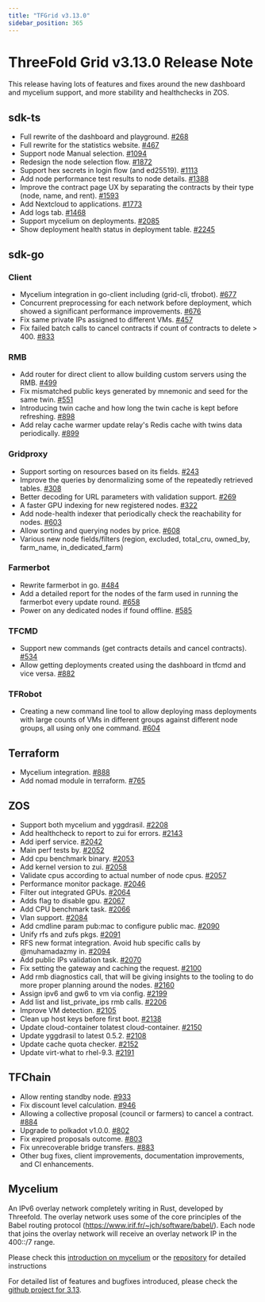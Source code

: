 ```yaml
---
title: "TFGrid v3.13.0"
sidebar_position: 365
---
```


# ThreeFold Grid v3.13.0 Release Note

This release having lots of features and fixes around the new dashboard and mycelium support, and more stability and healthchecks in ZOS.

## sdk-ts

- Full rewrite of the dashboard and playground. [#268](https://github.com/threefoldtech/tfgrid-sdk-ts/issues/468)
- Full rewrite for the statistics website. [#467](https://github.com/threefoldtech/tfgrid-sdk-ts/issues/467)
- Support node Manual selection. [#1094](https://github.com/threefoldtech/tfgrid-sdk-ts/issues/1312)
- Redesign the node selection flow. [#1872](https://github.com/threefoldtech/tfgrid-sdk-ts/issues/1872)
- Support hex secrets in login flow (and ed25519). [#1113](https://github.com/threefoldtech/tfgrid-sdk-ts/issues/1113)
- Add node performance test results to node details. [#1388](https://github.com/threefoldtech/tfgrid-sdk-ts/issues/1388)
- Improve the contract page UX by separating the contracts by their type (node, name, and rent). [#1593](https://github.com/threefoldtech/tfgrid-sdk-ts/issues/1593)
- Add Nextcloud to applications. [#1773](https://github.com/threefoldtech/tfgrid-sdk-ts/issues/1773)
- Add logs tab. [#1468](https://github.com/threefoldtech/tfgrid-sdk-ts/issues/1468)
- Support mycelium on deployments. [#2085](https://github.com/threefoldtech/tfgrid-sdk-ts/issues/2085)
- Show deployment health status in deployment table. [#2245](https://github.com/threefoldtech/tfgrid-sdk-ts/issues/2245)

## sdk-go

### Client

- Mycelium integration in go-client including (grid-cli, tfrobot). [#677](https://github.com/threefoldtech/tfgrid-sdk-go/issues/677)
- Concurrent preprocessing for each network before deployment, which showed a significant performance improvements. [#676](https://github.com/threefoldtech/tfgrid-sdk-go/issues/676)
- Fix same private IPs assigned to different VMs. [#457](https://github.com/threefoldtech/tfgrid-sdk-go/issues/457)
- Fix failed batch calls to cancel contracts if count of contracts to delete > 400. [#833](https://github.com/threefoldtech/tfgrid-sdk-go/issues/833)

### RMB

- Add router for direct client to allow building custom servers using the RMB. [#499](https://github.com/threefoldtech/tfgrid-sdk-go/issues/499)
- Fix mismatched public keys generated by mnemonic and seed for the same twin. [#551](https://github.com/threefoldtech/tfgrid-sdk-go/issues/551)
- Introducing twin cache and how long the twin cache is kept before refreshing. [#898](https://github.com/threefoldtech/tfgrid-sdk-go/issues/898)
- Add relay cache warmer update relay's Redis cache with twins data periodically. [#899](https://github.com/threefoldtech/tfgrid-sdk-go/issues/899)

### Gridproxy

- Support sorting on resources based on its fields. [#243](https://github.com/threefoldtech/tfgrid-sdk-go/issues/243)
- Improve the queries by denormalizing some of the repeatedly retrieved tables. [#308](https://github.com/threefoldtech/tfgrid-sdk-go/issues/308)
- Better decoding for URL parameters with validation support. [#269](https://github.com/threefoldtech/tfgrid-sdk-go/issues/308)
- A faster GPU indexing for new registered nodes. [#322](https://github.com/threefoldtech/tfgrid-sdk-go/issues/308)
- Add node-health indexer that periodically check the reachability for nodes. [#603](https://github.com/threefoldtech/tfgrid-sdk-go/issues/603)
- Allow sorting and querying nodes by price. [#608](https://github.com/threefoldtech/tfgrid-sdk-go/issues/608)
- Various new node fields/filters (region, excluded, total_cru, owned_by, farm_name, in_dedicated_farm)

### Farmerbot

- Rewrite farmerbot in go. [#484](https://github.com/threefoldtech/tfgrid-sdk-go/issues/484)
- Add a detailed report for the nodes of the farm used in running the farmerbot every update round. [#658](https://github.com/threefoldtech/tfgrid-sdk-go/issues/658)
- Power on any dedicated nodes if found offline. [#585](https://github.com/threefoldtech/tfgrid-sdk-go/issues/585)

### TFCMD

- Support new commands (get contracts details and cancel contracts). [#534](https://github.com/threefoldtech/tfgrid-sdk-go/issues/534)
- Allow getting deployments created using the dashboard in tfcmd and vice versa. [#882](https://github.com/threefoldtech/tfgrid-sdk-go/issues/882)

### TFRobot

- Creating a new command line tool to allow deploying mass deployments with large counts of VMs in different groups against different node groups, all using only one command. [#604](https://github.com/threefoldtech/tfgrid-sdk-go/issues/604)

## Terraform

- Mycelium integration. [#888](https://github.com/threefoldtech/terraform-provider-grid/issues/888)
- Add nomad module in terraform. [#765](https://github.com/threefoldtech/terraform-provider-grid/issues/765)

## ZOS

- Support both mycelium and yggdrasil. [#2208](https://github.com/threefoldtech/zos/issues/2208)
- Add healthcheck to report to zui for errors. [#2143](https://github.com/threefoldtech/zos/issues/2143)
- Add iperf service. [#2042](https://github.com/threefoldtech/zos/issues/2042)
- Main perf tests by. [#2052](https://github.com/threefoldtech/zos/issues/2052)
- Add cpu benchmark binary. [#2053](https://github.com/threefoldtech/zos/issues/2053)
- Add kernel version to zui. [#2058](https://github.com/threefoldtech/zos/issues/2058)
- Validate cpus according to actual number of node cpus. [#2057](https://github.com/threefoldtech/zos/issues/2057)
- Performance monitor package. [#2046](https://github.com/threefoldtech/zos/issues/2046)
- Filter out integrated GPUs. [#2064](https://github.com/threefoldtech/zos/issues/2064)
- Adds flag to disable gpu. [#2067](https://github.com/threefoldtech/zos/issues/2067)
- Add CPU benchmark task. [#2066](https://github.com/threefoldtech/zos/issues/2066)
- Vlan support. [#2084](https://github.com/threefoldtech/zos/issues/2084)
- Add cmdline param pub:mac to configure public mac. [#2090](https://github.com/threefoldtech/zos/issues/2090)
- Unify rfs and zufs pkgs. [#2091](https://github.com/threefoldtech/zos/issues/2091)
- RFS new format integration. Avoid hub specific calls by @muhamadazmy in. [#2094](https://github.com/threefoldtech/zos/issues/2094)
- Add public IPs validation task. [#2070](https://github.com/threefoldtech/zos/issues/2070)
- Fix setting the gateway and caching the request. [#2100](https://github.com/threefoldtech/zos/issues/2100)
- Add rmb diagnostics call, that will be giving insights to the tooling to do more proper planning around the nodes. [#2160](https://github.com/threefoldtech/zos/issues/2160)
- Assign ipv6 and gw6 to vm via config. [#2199](https://github.com/threefoldtech/zos/issues/2199)
- Add list and list_private_ips rmb calls. [#2206](https://github.com/threefoldtech/zos/issues/2206)
- Improve VM detection. [#2105](https://github.com/threefoldtech/zos/issues/2105)
- Clean up host keys before first boot. [#2138](https://github.com/threefoldtech/zos/issues/2138)
- Update cloud-container tolatest cloud-container. [#2150](https://github.com/threefoldtech/zos/issues/2150)
- Update yggdrasil to latest 0.5.2. [#2108](https://github.com/threefoldtech/zos/issues/2108)
- Update cache quota checker. [#2152](https://github.com/threefoldtech/zos/issues/2152)
- Update virt-what to rhel-9.3. [#2191](https://github.com/threefoldtech/zos/issues/2191)
  
## TFChain

- Allow renting standby node. [#933](https://github.com/threefoldtech/tfchain/pull/933)
- Fix discount level calculation. [#946](https://github.com/threefoldtech/tfchain/pull/946)
- Allowing a collective proposal (council or farmers) to cancel a contract. [#884](https://github.com/threefoldtech/tfchain/issues/884)
- Upgrade to polkadot v1.0.0. [#802](https://github.com/threefoldtech/tfchain/issues/802)
- Fix expired proposals outcome. [#803](https://github.com/threefoldtech/tfchain/issues/803)
- Fix unrecoverable bridge transfers. [#883](https://github.com/threefoldtech/tfchain/issues/883)
- Other bug fixes, client improvements, documentation improvements, and CI enhancements.

## Mycelium

An IPv6 overlay network completely writing in Rust, developed by Threefold. The overlay network uses some of the core principles of the Babel routing protocol (https://www.irif.fr/~jch/software/babel/). Each node that joins the overlay network will receive an overlay network IP in the 400::/7 range.

Please check this [introduction on mycelium](https://forum.threefold.io/t/introducing-mycelium/4082) or the [repository](https://github.com/threefoldtech/mycelium) for detailed instructions

For detailed list of features and bugfixes introduced, please check the [github project for 3.13](https://github.com/orgs/threefoldtech/projects/199).